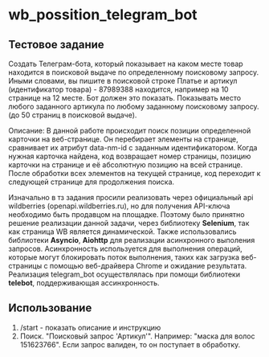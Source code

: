 # wb_possition_telegram_bot
## Тестовое задание
Создать Телеграм-бота, который показывает на каком месте товар находится в поисковой выдаче по определенному поисковому запросу. Иными словами, вы пишите в поисковой строке Платье и артикул (идентификатор товара) - 87989388 находится, например на 10 странице на 12 месте. Бот должен это показать. Показывать место любого заданного артикула по любому заданному поисковому запросу. (до 50 страниц в поисковой выдаче).

Описание:
В данной работе происходит поиск позиции определенной карточки на веб-странице. Он перебирает элементы на странице, сравнивает их атрибут data-nm-id с заданным идентификатором. Когда нужная карточка найдена, код возвращает номер страницы, позицию карточки на странице и её абсолютную позицию на всей странице. После обработки всех элементов на текущей странице, код переходит к следующей странице для продолжения поиска.

Изначально в тз задания просили реализовать через официальный api wildberries (openapi.wildberries.ru), но для получения API-ключа необходимо быть продавцом на площадке. Поэтому было принятно решение реализации данной задачи, через библиотеку **Selenium**, так как страница WB является динамической. Также использовались библиотеки **Asyncio**, **Aiohttp** для реализации асинхронного выполения запросов. Асинхронность используется для выполнения операций, которые могут блокировать поток выполнения, таких как загрузка веб-страницы с помощью веб-драйвера Chrome и ожидание результата. Реализация telegram_bot осуществлялась при помощи библиотеки **telebot**, поддерживающая ассинхронность.

## Использование 

 1. /start - показать описание и инструкцию
 2. Поиск. "Поисковый запрос 'Артикул'". Например: "маска для волос 151623766". Если запрос валиден, то он поступает в обработку.


